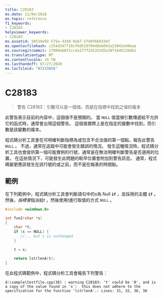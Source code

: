 ```yaml
---
title: C28183
ms.date: 11/04/2016
ms.topic: reference
f1_keywords:
- C28183
helpviewer_keywords:
- C28183
ms.assetid: 50519e92-575a-4349-9167-5740f66933bf
ms.openlocfilehash: c254d347710cf6d519704d8eb0d1e23842e40eaa
ms.sourcegitcommit: 1f009ab0f2cc4a177f2d1353d5a38f164612bdb1
ms.translationtype: MT
ms.contentlocale: zh-TW
ms.lasthandoff: 07/27/2020
ms.locfileid: "87233856"
---
```

# <a name="c28183"></a>C28183

> 警告 C28183：引數可以是一個值，而是在指標中找到之值的複本

此警告表示目前的內容中，這個值不是預期的。 當 `NULL` 值當做引數傳遞給不允許它的函式時，通常會出現這個警告。 這個值實際上是在指定的變數中找到，而引數是該變數的複本。

程式碼分析工具會在可明確判斷指標為或包含不合法值的第一個點，報告此警告 `NULL` 。 不過，通常在追蹤中可能會發生錯誤的情況。 發生這種情況時，程式碼分析工具也會提供第一個可能實例的行號，通常是在無法明確判斷警告是否適用的位置。 在這些情況下，可能發生此問題的較早位置會附加到警告訊息。 通常，程式碼變更應該發生在該行號的或之前，而不是在報表的時間點。

## <a name="example"></a>範例

在下列範例中，程式碼分析工具會判斷語句中的*s*為 Null **`if`** ，並採用的主體 **`if`** 。 然後，*指標會*指派給*t* ，然後使用*t*進行取值的方式 `NULL` 。

```cpp
#include <windows.h>

int fun2(char *s)
{
    char *t;
    if (s == NULL) {
       //... but s is unchanged
    }

    t = s;

    return lstrlenA(t);
}
```

在此程式碼範例中，程式碼分析工具會報告下列警告：

```Output
d:\sample\testfile.cpp(38) : warning C28183: 't' could be '0', and is a copy of the value found in 's':  this does not adhere to the specification for the function 'lstrlenA'.: Lines: 31, 32, 36, 38
```
